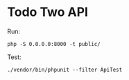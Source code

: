 Todo Two API
============

Run:

    php -S 0.0.0.0:8000 -t public/

Test:

    ./vendor/bin/phpunit --filter ApiTest
